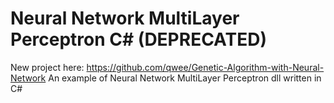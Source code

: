 # Neural Network MultiLayer Perceptron C# (DEPRECATED)
New project here: https://github.com/qwee/Genetic-Algorithm-with-Neural-Network
An example of Neural Network MultiLayer Perceptron dll written in C#

